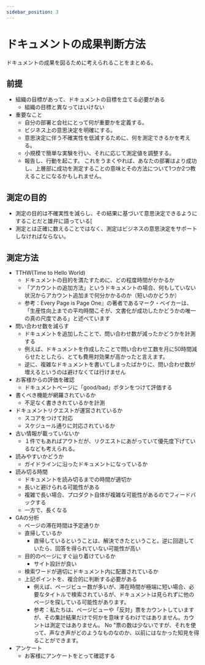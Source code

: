 ```yaml
---
sidebar_position: 3
---
```


# ドキュメントの成果判断方法

ドキュメントの成果を図るために考えられることをまとめる。

## 前提
- 組織の目標があって、ドキュメントの目標を立てる必要がある
    - 組織の目標と異なってはいけない
- 重要なこと
    - 自分の部署と会社にとって何が重要かを定義する。
    - ビジネス上の意思決定を明確にする。
    - 意思決定に伴う不確実性を低減するために、何を測定できるかを考える。
    - 小規模で簡単な実験を行い、それに応じて測定値を調整する。
    - 報告し、行動を起こす。
これをうまくやれば、あなたの部署はより成功し、上層部に成功を測定することの意味とその方法について1つか2つ教えることになるかもしれません。

## 測定の目的
- 測定の目的は不確実性を減らし、その結果に基づいて意思決定できるようにすることだと雄弁に語っている[
- 測定とは正確に数えることではなく、測定はビジネスの意思決定をサポートしなければならない。

## 測定方法

- TTHW(Time to Hello World)
    - ドキュメントの目的を満たすために、どの程度時間がかかるか
    - 「アカウントの追加方法」というドキュメントの場合、何もしていない状況からアカウント追加まで何分かかるのか（短いのかどうか）
    - 参考：Every Page is Page One』の著者であるマーク・ベイカーは、「生産性向上までの平均時間こそが、文書化が成功したかどうかの唯一の真の尺度である」と述べています
- 問い合わせ数を減らす
    - ドキュメントを追加したことで、問い合わせ数が減ったかどうかを計測する
    - 例えば、ドキュメントを作成したことで問い合わせ工数を月に50時間減らせたとしたら、とても費用対効果が高かったと言えます。
    - 逆に、複雑なドキュメントを書いてしまったばかりに、問い合わせ数が増えるというのは避けなくては行けません
- お客様からの評価を確認
    - ドキュメントページに「good/bad」ボタンをつけて評価する
- 書くべき機能が網羅されているか
    - 不足なく書ききれているかを計測
- ドキュメントリクエストが運営されているか
    - スコアをつけて対応
    - スケジュール通りに対応されているか
- 古い情報が載っていないか
    - １件でもあればアウトだが、リクエストにあがっていて優先度下げているなども考えられる。
- 読みやすいかどうか
    - ガイドラインに沿ったドキュメントになっているか
- 読み切る時間
    - ドキュメントを読み切るまでの時間が適切か
    - 長いと避けられる可能性がある
    - 複雑で長い場合、プロダクト自体が複雑な可能性があるのでフィードバックする
    - 一方で、長くなる
- GAの分析
    - ページの滞在時間は予定通りか
    - 直帰しているか
        - 直帰しているということは、解決できたということ。逆に回遊していたら、回答を得られていない可能性が高い
    - 目的のページにすぐ辿り着けているか
        - サイト設計が良い
    - 検索ワードが適切にドキュメント内に配置されているか
    - 上記ポイントを、複合的に判断する必要がある
        - 例えば、ページビュー数が多いが、滞在時間が極端に短い場合、必要なタイトルで検索されているが、ドキュメントは見られずに他のページを探している可能性があります。
        - 参考：私たちは、ページビューや「反対」票をカウントしていますが、その集計結果だけで何かを意味するわけではありません。カウントは測定ではありません。 No "票の数は少ないですが、それを使って、声なき声がどのようなものなのか、以前にはなかった知見を得ることができます。
- アンケート
    - お客様にアンケートをとって確認する